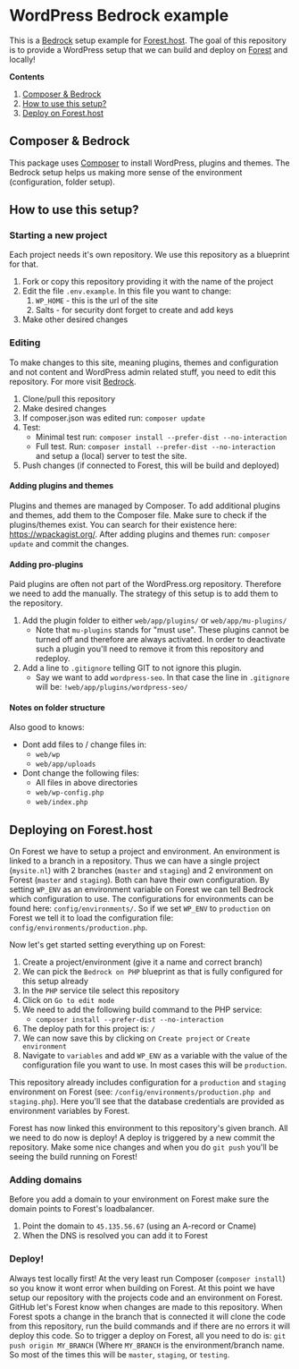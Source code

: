 # WordPress Bedrock example
This is a [Bedrock](https://roots.io/bedrock/) setup example for
[Forest.host](https://forest.host).
The goal of this repository is to provide a WordPress setup that
we can build and deploy on [Forest](https://forest.host) and locally!

**Contents**
1. [Composer & Bedrock](#composer--bedrock)
2. [How to use this setup?](#how-to-use-this-setup)
3. [Deploy on Forest.host](#deploying-on-foresthost)

## Composer & Bedrock
This package uses [Composer](https://getcomposer.org/) to install WordPress,
plugins and themes. The Bedrock setup helps us making more sense of the
environment (configuration, folder setup).

## How to use this setup?
### Starting a new project
Each project needs it's own repository. We use this repository as a blueprint
for that.
1) Fork or copy this repository providing it with the name of the project
2) Edit the file `.env.example`. In this file you want to change:
    1) `WP_HOME` - this is the url of the site
    2) Salts - for security dont forget to create and add keys
3) Make other desired changes

### Editing
To make changes to this site, meaning plugins, themes and configuration and not
content and WordPress admin related stuff, you need to edit this repository.
For more visit [Bedrock](https://roots.io/bedrock).
1) Clone/pull this repository
2) Make desired changes
3) If composer.json was edited run: `composer update`
4) Test:
    - Minimal test run: `composer install --prefer-dist --no-interaction`
    - Full test. Run: `composer install --prefer-dist --no-interaction` and
      setup a (local) server to test the site.
5) Push changes (if connected to Forest, this will be build and deployed)

#### Adding plugins and themes
Plugins and themes are managed by Composer. To add additional plugins and
themes, add them to the Composer file.
Make sure to check if the plugins/themes exist. You can search for their
existence here: https://wpackagist.org/.
After adding plugins and themes run: `composer update` and commit the changes.

#### Adding pro-plugins
Paid plugins are often not part of the WordPress.org repository. Therefore we
need to add the manually. The strategy of this setup is to add them to the
repository.
1) Add the plugin folder to either `web/app/plugins/` or `web/app/mu-plugins/`
    - Note that `mu-plugins` stands for "must use". These plugins cannot be
      turned off and therefore are always activated. In order to deactivate such
      a plugin you'll need to remove it from this repository and redeploy.
2) Add a line to `.gitignore` telling GIT to not ignore this plugin.
    - Say we want to add `wordpress-seo`. In that case the line in `.gitignore`
    will be: `!web/app/plugins/wordpress-seo/`

#### Notes on folder structure
Also good to knows:
- Dont add files to / change files in:
    - `web/wp`
    - `web/app/uploads`
- Dont change the following files:
    - All files in above directories
    - `web/wp-config.php`
    - `web/index.php`


## Deploying on Forest.host
On Forest we have to setup a project and environment. An environment is linked
to a branch in a repository. Thus we can have a single project (`mysite.nl`)
with 2 branches (`master` and `staging`) and 2 environment on Forest (`master`
and `staging`). Both can have their own configuration. By setting `WP_ENV` as an
environment variable on Forest we can tell Bedrock which configuration to use.
The configurations for environments can be found here: `config/environments/`.
So if we set `WP_ENV` to `production` on Forest we tell it to load the
configuration file: `config/environments/production.php`.

Now let's get started setting everything up on Forest:
1) Create a project/environment (give it a name and correct branch)
2) We can pick the `Bedrock on PHP` blueprint as that is fully configured for
this setup already
3) In the `PHP` service tile select this repository
4) Click on `Go to edit mode`
5) We need to add the following build command to the PHP service:
    - `composer install --prefer-dist --no-interaction`
6) The deploy path for this project is: `/`
7) We can now save this by clicking on `Create project` or `Create environment`
8) Navigate to `variables` and add `WP_ENV` as a variable with the value of the
configuration file you want to use. In most cases this will be `production`.

This repository already includes configuration for a `production` and `staging`
environment on Forest (see: `/config/environments/production.php and
staging.php`). Here you'll see that the database credentials are provided as
environment variables by Forest.

Forest has now linked this environment to this repository's given branch.
All we need to do now is deploy!
A deploy is triggered by a new commit the repository. Make some nice changes and
when you do `git push` you'll be seeing the build running on Forest!

### Adding domains
Before you add a domain to your environment on Forest make sure the domain
points to Forest's loadbalancer.
1) Point the domain to `45.135.56.67` (using an A-record or Cname)
2) When the DNS is resolved you can add it to Forest

### Deploy!
Always test locally first! At the very least run Composer (`composer install`) so you know it wont
error when building on Forest.
At this point we have setup our repository with the projects code and an environment on Forest.
GitHub let's Forest know when changes are made to this repository. When Forest
spots a change in the branch that is connected it will clone the code from this
repository, run the build commands and if there are no errors it will deploy
this code.
So to trigger a deploy on Forest, all you need to do is:
`git push origin MY_BRANCH` (Where `MY_BRANCH` is the environment/branch name.
So most of the times this will be `master`, `staging`, or `testing`.

